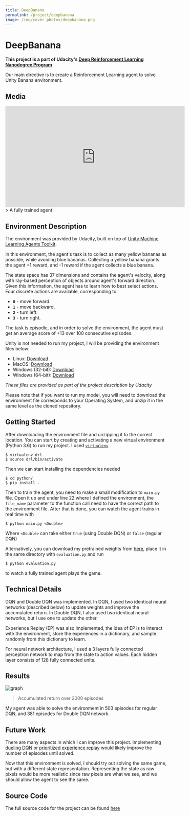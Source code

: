 ```yaml
---
title: DeepBanana
permalink: /project/deepbanana
image: /img/cover_photos/deepbanana.png
---
```


# DeepBanana

**This project is a part of Udacity's [Deep Reinforcement Learning Nanodegree Program](https://www.udacity.com/course/deep-reinforcement-learning-nanodegree--nd893)**

Our main directive is to create a Reinforcement Learning agent to solve Unity Banana environment.

## Media
<iframe width="560" height="315" src="https://www.youtube.com/embed/5AvQJc9f-AQ" frameborder="0" allow="accelerometer; autoplay; encrypted-media; gyroscope; picture-in-picture" allowfullscreen></iframe>
> A fully trained agent

## Environment Description
The environment was provided by Udacity, built on top of [Unity Machine Learning Agents Toolkit](https://unity3d.ai).

In this environment, the agent's task is to collect as many yellow bananas as possible, while avoiding blue bananas.
Collecting a yellow banana grants the agent +1 reward, and -1 reward if the agent collects a blue banana.

The state space has 37 dimensions and contains the agent's velocity, along with ray-based perception of objects around agent's forward direction. Given this information, the agent has to learn how to best select actions. Four discrete actions are available, corresponding to:
- **`0`** - move forward.
- **`1`** - move backward.
- **`2`** - turn left.
- **`3`** - turn right.

The task is episodic, and in order to solve the environment, the agent must get an average score of +13 over 100 consecutive episodes.

Unity is not needed to run my project, I will be providing the environment files below:
- Linux: [Download](https://s3-us-west-1.amazonaws.com/udacity-drlnd/P1/Banana/Banana_Linux.zip)
- MacOS: [Download](https://s3-us-west-1.amazonaws.com/udacity-drlnd/P1/Banana/Banana.app.zip)
- Windows (32-bit): [Download](https://s3-us-west-1.amazonaws.com/udacity-drlnd/P1/Banana/Banana_Windows_x86.zip)
- Windows (64-bit): [Download](https://s3-us-west-1.amazonaws.com/udacity-drlnd/P1/Banana/Banana_Windows_x86_64.zip)

*These files are provided as part of the project description by Udacity*

Please note that if you want to run my model, you will need to download the environment file
corresponds to your Operating System, and unzip it in the same level as the cloned repository.

## Getting Started
After downloading the environment file and unzipping it to the correct location. You can start by
creating and activating a new virtual environment (Python 3.6) to run my project.
I used [`virtualenv`](https://virtualenv.pypa.io/en/latest/)
```shell
$ virtualenv drl
$ source drl/bin/activate
```

Then we can start installing the dependencies needed
```shell
$ cd python/
$ pip install .
```

Then to train the agent, you need to make a small modification to `main.py` file. Open it up and under line 22
where I defined the environment, the `file_name` parameter to the function call need to have the correct path
to the environment file. After that is done, you can watch the agent trains in real time with
```shell
$ python main.py <Double>
```

Where `<Double>` can take either `true` (using Double DQN) or `false` (regular DQN)

Alternatively, you can download my pretrained weights from [here](https://drive.google.com/open?id=1xdwGQHPIpDTTU3FjBxyri6rpeLQnd9tZ),
place it in the same directory with `evaluation.py` and run
```shell
$ python evaluation.py
```

to watch a fully trained agent plays the game.

## Technical Details
DQN and Double DQN was implemented. In DQN, I used two identical neural networks (described below) to
update weights and improve the accumulated return. In Double DQN, I also used two identical neural networks,
but I use one to update the other.

Experience Replay (EP) was also implemented, the idea of EP is to interact with the environment, store the experiences
in a dictionary, and sample randomly from this dictionary to learn.

For neural network architecture, I used a 3 layers fully connected perceptron network to map from the state to action values. Each hidden
layer consists of 128 fully connected units.

## Results
![graph](/img/reward2000.png)
> Accumulated return over 2000 episodes

My agent was able to solve the environment in 503 episodes for regular DQN,
and 381 episodes for Double DQN network.

## Future Work
There are many aspects in which I can improve this project. Implementing [dueling DQN](https://arxiv.org/abs/1511.06581) or
[prioritized experience replay](https://arxiv.org/abs/1511.05952) would likely improve the number
of episodes until solved.

Now that this environment is solved, I should try out solving the same game, but with a different state representation.
Representing the state as raw pixels would be more realistic since raw pixels are what we see, and we should allow
the agent to see the same.

## Source Code
The full source code for the project can be found [here](https://github.com/tienpdinh/DeepBanana)

